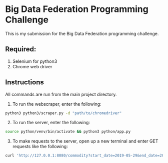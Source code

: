 # Big Data Federation Programming Challenge

This is my submission for the Big Data Federation programming challenge.

## Required:
1. Selenium for python3
2. Chrome web driver

## Instructions
All commands are run from the main project directory.

1. To run the webscraper, enter the following:
``` bash
python3 python3/scraper.py -d "path/to/chromedriver"
```
2. To run the server, enter the following:
``` bash
source python/venv/bin/activate && python3 python/app.py
```
3. To make requests to the server, open up a new terminal and enter GET requests like the following:
``` bash
curl 'http://127.0.0.1:8080/commodity?start_date=2019-05-29&end_date=2019-06-06&commodity_type=gold'
```
